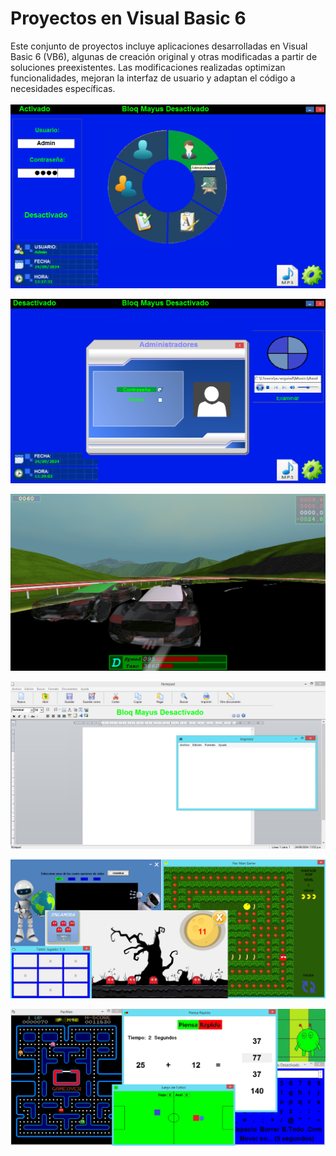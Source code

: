 # Proyectos en Visual Basic 6

Este conjunto de proyectos incluye aplicaciones desarrolladas en Visual Basic 6 (VB6), algunas de creación original y otras modificadas a partir de soluciones preexistentes. Las modificaciones realizadas optimizan funcionalidades, mejoran la interfaz de usuario y adaptan el código a necesidades específicas.
<br></br>
![Trabajo Final](PNG/1.png)

![Trabajo Final](PNG/2.png)

![Run of Speed](PNG/3.png)

![Notepad y Imprimir](PNG/4.png)

![Variedad Propia](PNG/5.png)

![Propio y Modificaciones](PNG/6.png)
